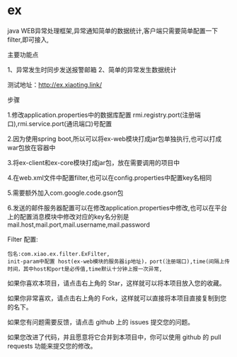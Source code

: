 # ex
java WEB异常处理框架,异常通知简单的数据统计,客户端只需要简单配置一下filter,即可接入,

主要功能点

1、异常发生时同步发送报警邮箱
2、简单的异常发生数据统计


测试地址：http://ex.xiaoting.link/

步骤

1.修改application.properties中的数据库配置 rmi.registry.port(注册端口),rmi.service.port(通讯端口)号配置

2.因为使用spring boot,所以可以将ex-web模块打成jar包单独执行,也可以打成war包放在容器中

3.将ex-client和ex-core模块打成jar包，放在需要调用的项目中

4.在web.xml文件中配置filter,也可以在config.properties中配置key名相同

5.需要额外加入com.google.code.gson包

6.发送的邮件服务器配置可以在修改application.properties中修改,也可以在平台上的配置消息模块中修改对应的key名分别是mail.host,mail.port,mail.username,mail.password

Filter 配置:

    包名:com.xiao.ex.filter.ExFilter,
    init-param中配置 host(ex-web模块的服务器ip地址)，port(注册端口),time(间隔上传时间，其中host和port是必传值,time默认十分钟上报一次异常,

如果你喜欢本项目，请点击右上角的 Star，这样就可以将本项目放入您的收藏。

如果你非常喜欢，请点击右上角的 Fork，这样就可以直接将本项目直接复制到您的名下。

如果您有问题需要反馈，请点击 github 上的 issues 提交您的问题。

如果您改进了代码，并且愿意将它合并到本项目中，你可以使用 github 的 pull requests 功能来提交您的修改。